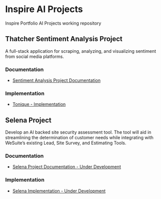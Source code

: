 # Inspire AI Projects

Inspire Portfolio AI Projects working repository

## Thatcher Sentiment Analysis Project

A full-stack application for scraping, analyzing, and visualizing sentiment from social media platforms.

### Documentation
- [Sentiment Analysis Project Documentation](https://github.com/Fluent-Ai-Venture/AI-Projects/blob/main/THATCHER/sentiment-analysis-documentation/ArchitectureDesign.md)

### Implementation
- [Tonique - Implementation](https://github.com/Fluent-Ai-Venture/thatcher-sentiment-analysis-application/blob/main/README.md)

## Selena Project

Develop an AI backed site security assessment tool. The tool will aid in streamlining the determination of customer needs while integrating with WeSuite’s existing Lead, Site Survey, and Estimating Tools. 

### Documentation
- [Selena Project Documentation - Under Development](https://github.com/Fluent-Ai-Venture/AI-Projects/blob/main/SELENA/selena-documentation/ArchitectureDesign.md)

### Implementation
- [Selena Implementation - Under Development](https://github.com/Fluent-Ai-Venture/selena-site-security-assessment-tool/blob/main/README.md)  
